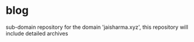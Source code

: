 # blog
sub-domain repository for the domain 'jaisharma.xyz', this repository will include detailed archives 
